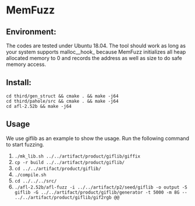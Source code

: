 # MemFuzz

## Environment: 
The codes are tested under Ubuntu 18.04. The tool should work as long as your system supports malloc__hook_ because MemFuzz initializes all heap allocated memory to 0 and records the address as well as size to do safe memory access.

## Install:
`cd third/gen_struct && cmake . && make -j64`\
`cd third/pahole/src && cmake . && make -j64`\
`cd afl-2.52b && make -j64`

## Usage
We use giflib as an example to show the usage. Run the following command to start fuzzing.
1. `./mk_lib.sh ../../artifact/product/giflib/giffix`
2. `cp -r build ../../artifact/product/giflib/`
3. `cd ../../artifact/product/giflib/`
4. `./compile.sh`
5. `cd ../../../src/`
4. `./afl-2.52b/afl-fuzz -i ../../artifact/p2/seed/giflib -o output -S giflib -G ../../artifact/product/giflib/generator -t 5000 -m 8G -- ../../artifact/product/giflib/gif2rgb @@`
